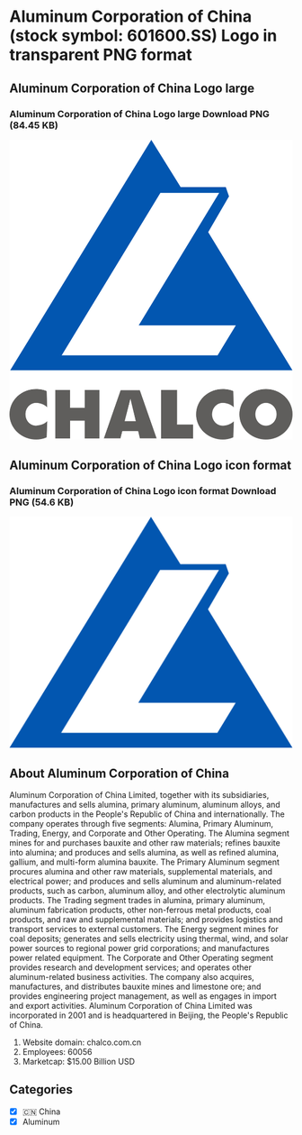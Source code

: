 # Aluminum Corporation of China (stock symbol: 601600.SS) Logo in transparent PNG format

## Aluminum Corporation of China Logo large

### Aluminum Corporation of China Logo large Download PNG (84.45 KB)

![Aluminum Corporation of China Logo large Download PNG (84.45 KB)](/img/orig/601600.SS_BIG-b141787c.png)

## Aluminum Corporation of China Logo icon format

### Aluminum Corporation of China Logo icon format Download PNG (54.6 KB)

![Aluminum Corporation of China Logo icon format Download PNG (54.6 KB)](/img/orig/601600.SS-34e36acc.png)

## About Aluminum Corporation of China

Aluminum Corporation of China Limited, together with its subsidiaries, manufactures and sells alumina, primary aluminum, aluminum alloys, and carbon products in the People's Republic of China and internationally. The company operates through five segments: Alumina, Primary Aluminum, Trading, Energy, and Corporate and Other Operating. The Alumina segment mines for and purchases bauxite and other raw materials; refines bauxite into alumina; and produces and sells alumina, as well as refined alumina, gallium, and multi-form alumina bauxite. The Primary Aluminum segment procures alumina and other raw materials, supplemental materials, and electrical power; and produces and sells aluminum and aluminum-related products, such as carbon, aluminum alloy, and other electrolytic aluminum products. The Trading segment trades in alumina, primary aluminum, aluminum fabrication products, other non-ferrous metal products, coal products, and raw and supplemental materials; and provides logistics and transport services to external customers. The Energy segment mines for coal deposits; generates and sells electricity using thermal, wind, and solar power sources to regional power grid corporations; and manufactures power related equipment. The Corporate and Other Operating segment provides research and development services; and operates other aluminum-related business activities. The company also acquires, manufactures, and distributes bauxite mines and limestone ore; and provides engineering project management, as well as engages in import and export activities. Aluminum Corporation of China Limited was incorporated in 2001 and is headquartered in Beijing, the People's Republic of China.

1. Website domain: chalco.com.cn
2. Employees: 60056
3. Marketcap: $15.00 Billion USD


## Categories
- [x] 🇨🇳 China
- [x] Aluminum
